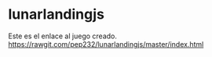 # lunarlandingjs
Este es el enlace al juego creado.
https://rawgit.com/pep232/lunarlandingjs/master/index.html
